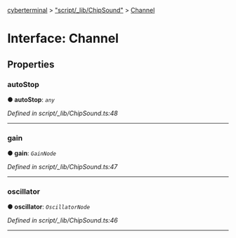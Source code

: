 [cyberterminal](../README.md) > ["script/_lib/ChipSound"](../modules/_script__lib_chipsound_.md) > [Channel](../interfaces/_script__lib_chipsound_.channel.md)



# Interface: Channel


## Properties
<a id="autostop"></a>

###  autoStop

**●  autoStop**:  *`any`* 

*Defined in script/_lib/ChipSound.ts:48*





___

<a id="gain"></a>

###  gain

**●  gain**:  *`GainNode`* 

*Defined in script/_lib/ChipSound.ts:47*





___

<a id="oscillator"></a>

###  oscillator

**●  oscillator**:  *`OscillatorNode`* 

*Defined in script/_lib/ChipSound.ts:46*





___


